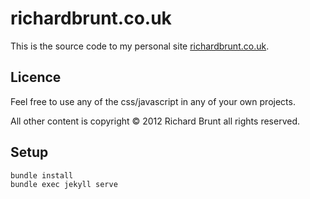 # richardbrunt.co.uk

This is the source code to my personal site [richardbrunt.co.uk](http://richardbrunt.co.uk).

## Licence

Feel free to use any of the css/javascript in any of your own projects. 

All other content is copyright © 2012 Richard Brunt all rights reserved.

## Setup

```sh
bundle install
bundle exec jekyll serve
```